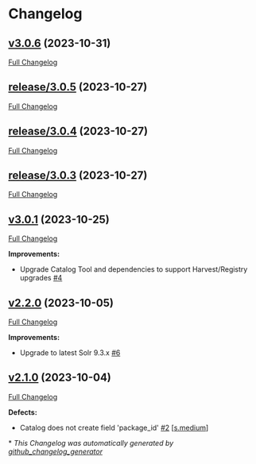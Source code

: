 # Changelog

## [v3.0.6](https://github.com/NASA-PDS/registry-pds3-catalog/tree/v3.0.6) (2023-10-31)

[Full Changelog](https://github.com/NASA-PDS/registry-pds3-catalog/compare/release/3.0.5...v3.0.6)

## [release/3.0.5](https://github.com/NASA-PDS/registry-pds3-catalog/tree/release/3.0.5) (2023-10-27)

[Full Changelog](https://github.com/NASA-PDS/registry-pds3-catalog/compare/release/3.0.4...release/3.0.5)

## [release/3.0.4](https://github.com/NASA-PDS/registry-pds3-catalog/tree/release/3.0.4) (2023-10-27)

[Full Changelog](https://github.com/NASA-PDS/registry-pds3-catalog/compare/release/3.0.3...release/3.0.4)

## [release/3.0.3](https://github.com/NASA-PDS/registry-pds3-catalog/tree/release/3.0.3) (2023-10-27)

[Full Changelog](https://github.com/NASA-PDS/registry-pds3-catalog/compare/v3.0.1...release/3.0.3)

## [v3.0.1](https://github.com/NASA-PDS/registry-pds3-catalog/tree/v3.0.1) (2023-10-25)

[Full Changelog](https://github.com/NASA-PDS/registry-pds3-catalog/compare/v2.2.0...v3.0.1)

**Improvements:**

- Upgrade Catalog Tool and dependencies to support Harvest/Registry upgrades [\#4](https://github.com/NASA-PDS/registry-pds3-catalog/issues/4)

## [v2.2.0](https://github.com/NASA-PDS/registry-pds3-catalog/tree/v2.2.0) (2023-10-05)

[Full Changelog](https://github.com/NASA-PDS/registry-pds3-catalog/compare/v2.1.0...v2.2.0)

**Improvements:**

- Upgrade to latest Solr 9.3.x [\#6](https://github.com/NASA-PDS/registry-pds3-catalog/issues/6)

## [v2.1.0](https://github.com/NASA-PDS/registry-pds3-catalog/tree/v2.1.0) (2023-10-04)

[Full Changelog](https://github.com/NASA-PDS/registry-pds3-catalog/compare/02afba57097509d1452b4ac360c2a6a569abd8d9...v2.1.0)

**Defects:**

- Catalog does not create field 'package\_id' [\#2](https://github.com/NASA-PDS/registry-pds3-catalog/issues/2) [[s.medium](https://github.com/NASA-PDS/registry-pds3-catalog/labels/s.medium)]



\* *This Changelog was automatically generated by [github_changelog_generator](https://github.com/github-changelog-generator/github-changelog-generator)*
